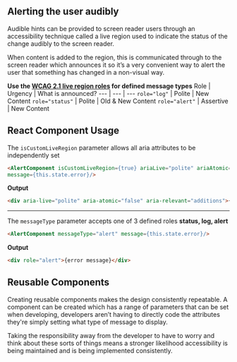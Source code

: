 ## Alerting the user audibly
Audible hints can be provided to screen reader users through an accessibility technique called a live region used to indicate the status of the change audibly to the screen reader. 

When content is added to the region, this is communicated through to the screen reader which announces it so it’s a very convenient way to alert the user that something has changed in a non-visual way.

**Use the [WCAG 2.1 live region roles](https://www.w3.org/WAI/WCAG21/Understanding/status-messages.html) for defined message types**
Role | Urgency | What is announced?
--- | --- | ---
`role="log"` | Polite | New Content
`role="status"` | Polite | Old & New Content
`role="alert"` | Assertive | New Content

## React Component Usage
The `isCustomLiveRegion` parameter allows all aria attributes to be independently set

```html
<AlertComponent isCustomLiveRegion={true} ariaLive="polite" ariaAtomic={false} ariaRelevant="additions" 
message={this.state.error}/>
```
**Output**
```html
<div aria-live="polite" aria-atomic="false" aria-relevant="additions">{error message}</div>
```
---
The `messageType` parameter accepts one of 3 defined roles **status, log, alert**

```html
<AlertComponent messageType="alert" message={this.state.error}/>
```
**Output**
```html
<div role="alert">{error message}</div>
```

## Reusable Components
Creating reusable components makes the design consistently repeatable. A component can be created which has a range of parameters that can be set when developing, developers aren’t having to directly code the attributes they're simply setting what type of message to display.

Taking the responsibility away from the developer to have to worry and think about these sorts of things means a stronger likelihood accessibility is being maintained and is being implemented consistently.
